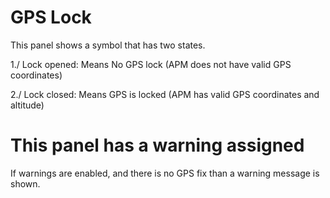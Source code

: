 # GPS Lock #

This panel shows a symbol that has two states.

1./
Lock opened: Means No GPS lock (APM does not have valid GPS coordinates)

2./
Lock closed: Means GPS is locked (APM has valid GPS coordinates and altitude)

# This panel has a warning assigned #

If warnings are enabled, and there is no GPS fix than a warning message is shown.
